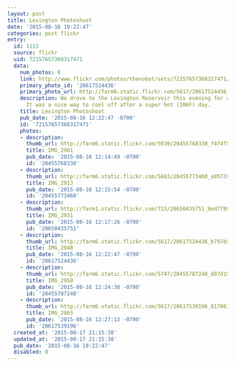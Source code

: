 ```yaml
---
layout: post
title: Lexington Photoshoot
date: '2015-08-16 19:22:47'
categories: post flickr
entry:
  id: 1113
  source: flickr
  uid: 72157657368317471
  data:
    num_photos: 6
    link: http://www.flickr.com/photos/thenobot/sets/72157657368317471/
    primary_photo_id: '20617524436'
    primary_photo_url: http://farm6.static.flickr.com/5617/20617524436_b797da2678_m.jpg
    description: We drove to the Lexington Reservoir this evening for a quick photoshoot.
      It was a nice way to cool off after a super hot (106F) day.
    title: Lexington Photoshoot
    pub_date: '2015-08-16 12:22:47 -0700'
    id: '72157657368317471'
    photos:
    - description: 
      thumb_url: http://farm6.static.flickr.com/5639/20455768330_f4f4f51e4b_s.jpg
      title: IMG_2901
      pub_date: '2015-08-16 12:14:49 -0700'
      id: '20455768330'
    - description: 
      thumb_url: http://farm6.static.flickr.com/5663/20455773460_a05739495c_s.jpg
      title: IMG_2913
      pub_date: '2015-08-16 12:15:54 -0700'
      id: '20455773460'
    - description: 
      thumb_url: http://farm1.static.flickr.com/715/20650435751_8ed7799038_s.jpg
      title: IMG_2931
      pub_date: '2015-08-16 12:17:26 -0700'
      id: '20650435751'
    - description: 
      thumb_url: http://farm6.static.flickr.com/5617/20617524436_b797da2678_s.jpg
      title: IMG_2948
      pub_date: '2015-08-16 12:22:47 -0700'
      id: '20617524436'
    - description: 
      thumb_url: http://farm6.static.flickr.com/5747/20455787248_d07d192c7f_s.jpg
      title: IMG_2950
      pub_date: '2015-08-16 12:24:38 -0700'
      id: '20455787248'
    - description: 
      thumb_url: http://farm6.static.flickr.com/5617/20617539196_8170634d6f_s.jpg
      title: IMG_2965
      pub_date: '2015-08-16 12:27:13 -0700'
      id: '20617539196'
  created_at: '2015-08-17 21:15:38'
  updated_at: '2015-08-17 21:15:38'
  pub_date: '2015-08-16 19:22:47'
  disabled: 0
---
```

